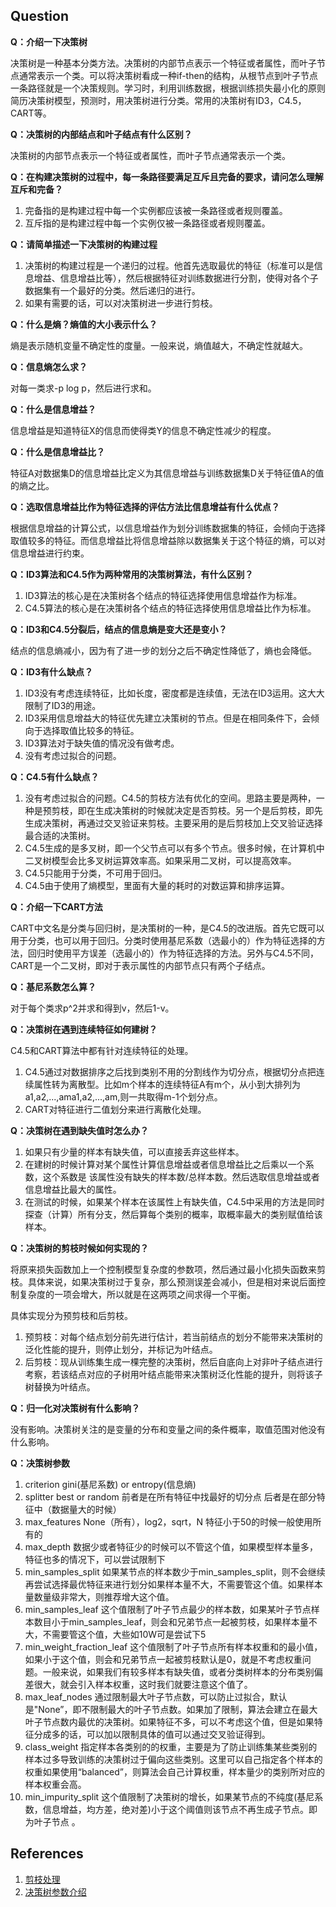 ## Question 

**Q：介绍一下决策树**

决策树是一种基本分类方法。决策树的内部节点表示一个特征或者属性，而叶子节点通常表示一个类。可以将决策树看成一种if-then的结构，从根节点到叶子节点一条路径就是一个决策规则。学习时，利用训练数据，根据训练损失最小化的原则简历决策树模型，预测时，用决策树进行分类。常用的决策树有ID3，C4.5，CART等。

**Q：决策树的内部结点和叶子结点有什么区别？**

决策树的内部节点表示一个特征或者属性，而叶子节点通常表示一个类。

**Q：在构建决策树的过程中，每一条路径要满足互斥且完备的要求，请问怎么理解互斥和完备？**

1. 完备指的是构建过程中每一个实例都应该被一条路径或者规则覆盖。
2. 互斥指的是构建过程中每一个实例仅被一条路径或者规则覆盖。

**Q：请简单描述一下决策树的构建过程**

1. 决策树的构建过程是一个递归的过程。他首先选取最优的特征（标准可以是信息增益、信息增益比等），然后根据特征对训练数据进行分割，使得对各个子数据集有一个最好的分类。然后递归的进行。
2. 如果有需要的话，可以对决策树进一步进行剪枝。

**Q：什么是熵？熵值的大小表示什么？**

熵是表示随机变量不确定性的度量。一般来说，熵值越大，不确定性就越大。

**Q：信息熵怎么求？**

对每一类求-p log p，然后进行求和。

**Q：什么是信息增益？**

信息增益是知道特征X的信息而使得类Y的信息不确定性减少的程度。

**Q：什么是信息增益比？**

特征A对数据集D的信息增益比定义为其信息增益与训练数据集D关于特征值A的值的熵之比。

**Q：选取信息增益比作为特征选择的评估方法比信息增益有什么优点？**

根据信息增益的计算公式，以信息增益作为划分训练数据集的特征，会倾向于选择取值较多的特征。而信息增益比将信息增益除以数据集关于这个特征的熵，可以对信息增益进行约束。

**Q：ID3算法和C4.5作为两种常用的决策树算法，有什么区别？**

1. ID3算法的核心是在决策树各个结点的特征选择使用信息增益作为标准。
2. C4.5算法的核心是在决策树各个结点的特征选择使用信息增益比作为标准。

**Q：ID3和C4.5分裂后，结点的信息熵是变大还是变小？**

结点的信息熵减小，因为有了进一步的划分之后不确定性降低了，熵也会降低。

**Q：ID3有什么缺点？**

1. ID3没有考虑连续特征，比如长度，密度都是连续值，无法在ID3运用。这大大限制了ID3的用途。
2. ID3采用信息增益大的特征优先建立决策树的节点。但是在相同条件下，会倾向于选择取值比较多的特征。
3. ID3算法对于缺失值的情况没有做考虑。
4. 没有考虑过拟合的问题。

**Q：C4.5有什么缺点？**

1. 没有考虑过拟合的问题。C4.5的剪枝方法有优化的空间。思路主要是两种，一种是预剪枝，即在生成决策树的时候就决定是否剪枝。另一个是后剪枝，即先生成决策树，再通过交叉验证来剪枝。主要采用的是后剪枝加上交叉验证选择最合适的决策树。
2. C4.5生成的是多叉树，即一个父节点可以有多个节点。很多时候，在计算机中二叉树模型会比多叉树运算效率高。如果采用二叉树，可以提高效率。
3. C4.5只能用于分类，不可用于回归。
4. C4.5由于使用了熵模型，里面有大量的耗时的对数运算和排序运算。

**Q：介绍一下CART方法**

CART中文名是分类与回归树，是决策树的一种，是C4.5的改进版。首先它既可以用于分类，也可以用于回归。分类时使用基尼系数（选最小的）作为特征选择的方法，回归时使用平方误差（选最小的）作为特征选择的方法。另外与C4.5不同，CART是一个二叉树，即对于表示属性的内部节点只有两个子结点。

**Q：基尼系数怎么算？**

对于每个类求p^2并求和得到v，然后1-v。

**Q：决策树在遇到连续特征如何建树？**

C4.5和CART算法中都有针对连续特征的处理。
1. C4.5通过对数据排序之后找到类别不用的分割线作为切分点，根据切分点把连续属性转为离散型。比如m个样本的连续特征A有m个，从小到大排列为a1,a2,...,ama1,a2,...,am,则一共取得m-1个划分点。
2. CART对特征进行二值划分来进行离散化处理。

**Q：决策树在遇到缺失值时怎么办？**

1. 如果只有少量的样本有缺失值，可以直接丢弃这些样本。
2. 在建树的时候计算对某个属性计算信息增益或者信息增益比之后乘以一个系数，这个系数是 该属性没有缺失的样本数/总样本数。然后选取信息增益或者信息增益比最大的属性。
3. 在测试的时候，如果某个样本在该属性上有缺失值，C4.5中采用的方法是同时探查（计算）所有分支，然后算每个类别的概率，取概率最大的类别赋值给该样本。

**Q：决策树的剪枝时候如何实现的？**

将原来损失函数加上一个控制模型复杂度的参数项，然后通过最小化损失函数来剪枝。具体来说，如果决策树过于复杂，那么预测误差会减小，但是相对来说后面控制复杂度的一项会增大，所以就是在这两项之间求得一个平衡。

具体实现分为预剪枝和后剪枝。
1. 预剪枝：对每个结点划分前先进行估计，若当前结点的划分不能带来决策树的泛化性能的提升，则停止划分，并标记为叶结点。
2. 后剪枝：现从训练集生成一棵完整的决策树，然后自底向上对非叶子结点进行考察，若该结点对应的子树用叶结点能带来决策树泛化性能的提升，则将该子树替换为叶结点。

**Q：归一化对决策树有什么影响？**

没有影响。决策树关注的是变量的分布和变量之间的条件概率，取值范围对他没有什么影响。

**Q：决策树参数**

1. criterion gini(基尼系数) or entropy(信息熵)  
2. splitter best or random 前者是在所有特征中找最好的切分点 后者是在部分特征中（数据量大的时候）
3. max_features None（所有），log2，sqrt，N 特征小于50的时候一般使用所有的
4. max_depth 数据少或者特征少的时候可以不管这个值，如果模型样本量多，特征也多的情况下，可以尝试限制下
5. min_samples_split 如果某节点的样本数少于min_samples_split，则不会继续再尝试选择最优特征来进行划分如果样本量不大，不需要管这个值。如果样本量数量级非常大，则推荐增大这个值。
6. min_samples_leaf 这个值限制了叶子节点最少的样本数，如果某叶子节点样本数目小于min_samples_leaf，则会和兄弟节点一起被剪枝，如果样本量不大，不需要管这个值，大些如10W可是尝试下5
7. min_weight_fraction_leaf 这个值限制了叶子节点所有样本权重和的最小值，如果小于这个值，则会和兄弟节点一起被剪枝默认是0，就是不考虑权重问题。一般来说，如果我们有较多样本有缺失值，或者分类树样本的分布类别偏差很大，就会引入样本权重，这时我们就要注意这个值了。
8. max_leaf_nodes 通过限制最大叶子节点数，可以防止过拟合，默认是"None”，即不限制最大的叶子节点数。如果加了限制，算法会建立在最大叶子节点数内最优的决策树。如果特征不多，可以不考虑这个值，但是如果特征分成多的话，可以加以限制具体的值可以通过交叉验证得到。
9. class_weight 指定样本各类别的的权重，主要是为了防止训练集某些类别的样本过多导致训练的决策树过于偏向这些类别。这里可以自己指定各个样本的权重如果使用“balanced”，则算法会自己计算权重，样本量少的类别所对应的样本权重会高。
10. min_impurity_split 这个值限制了决策树的增长，如果某节点的不纯度(基尼系数，信息增益，均方差，绝对差)小于这个阈值则该节点不再生成子节点。即为叶子节点 。


## References
1. [剪枝处理](https://www.cnblogs.com/lsm-boke/p/12256686.html)
2. [决策树参数介绍](https://www.cnblogs.com/mdevelopment/p/9381726.html)
